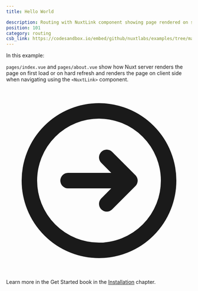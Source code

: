 ```yaml
---
title: Hello World

description: Routing with NuxtLink component showing page rendered on server side and on client side
position: 101
category: routing
csb_link: https://codesandbox.io/embed/github/nuxtlabs/examples/tree/master/routing/hello-world?fontsize=14&hidenavigation=1&theme=dark&view=editor
---
```


<example-intro></example-intro>
<p>In this example:</p>

`pages/index.vue` and `pages/about.vue` show how Nuxt server renders the page on first load or on hard refresh and renders the page on client side when navigating using the `<NuxtLink>` component.

<base-alert type="next">

<div class="Learncontainor">

<svg xmlns="http://www.w3.org/2000/svg" class="h-6 w-6" fill="none" viewBox="0 0 24 24" stroke="currentColor">
  <path stroke-linecap="round" stroke-linejoin="round" stroke-width="2" d="M13 9l3 3m0 0l-3 3m3-3H8m13 0a9 9 0 11-18 0 9 9 0 0118 0z" />
</svg>

<p> Learn more in the Get Started book in the <a href="#">Installation</a> chapter.<p>
</div>

</base-alert>

<code-sandbox :src="csb_link"></code-sandbox>
